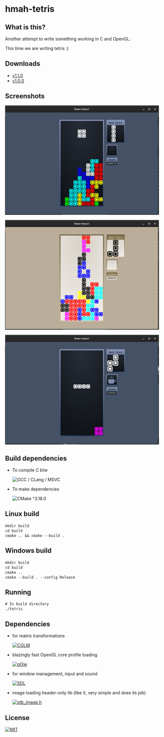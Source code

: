 # hmah-tetris

## What is this?

Another attempt to write something working in C and OpenGL.

This time we are writing tetris :)

## Downloads

* [v1.1.0](https://github.com/DoggyXomaX/hmah-tetris/releases/tag/v1.1.0)
* [v1.0.0](https://github.com/DoggyXomaX/hmah-tetris/releases/tag/v1.0.0)

## Screenshots

![screenshot0](./.assets/screenshot0.png)

![screenshot1](./.assets/screenshot1.png)

![screenshot2](./.assets/screenshot2.png)

## Build dependencies

* To compile C btw
  
  ![GCC / CLang / MSVC](https://img.shields.io/badge/GCC_%2F_CLang_%2F_MSVC-blue?style=for-the-badge)

* To make dependencies
  
  ![CMake ^3.18.0](https://img.shields.io/badge/CMake-%5E3.18.0-green?logo=cmake&style=for-the-badge)

## Linux build

```shell
mkdir build
cd build
cmake .. && cmake --build .
```

## Windows build
```shell
mkdir build
cd build
cmake ..
cmake --build . --config Release
```

## Running

```shell
# In build directory
./tetris
```

## Dependencies

* for matrix transformations

  [![CGLM](https://img.shields.io/badge/CGLM-v0.9.4-green?logo=github&style=for-the-badge)](https://github.com/recp/cglm)

* blazingly fast OpenGL core profile loading

  [![gl3w](https://img.shields.io/badge/gl3w-master-green?logo=github&style=for-the-badge)](https://github.com/skaslev/gl3w)

* for window management, input and sound

  [![SDL](https://img.shields.io/badge/SDL-master-green?logo=github&style=for-the-badge)](https://github.com/libsdl-org/SDL)

* image loading header-only lib (like it, very simple and does its job)

  [![stb_image.h](https://img.shields.io/badge/stb__image.h-master-green?logo=github&style=for-the-badge)](https://github.com/nothings/stb/blob/master/stb_image.h)

## License

[![MIT](https://img.shields.io/badge/MIT-blue?logo=github&style=for-the-badge)](https://opensource.org/license/mit)